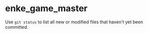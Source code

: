 # enke_game_master

Use `git status` to list all new or modified files that haven't yet been committed.